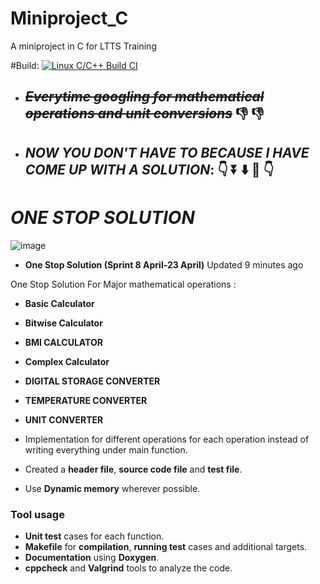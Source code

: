 # Miniproject_C
A miniproject in C for LTTS Training

#Build:
[![Linux C/C++ Build CI](https://github.com/syedbasitahmad/ltts_project/actions/workflows/Linux_c-cpp.yml/badge.svg)](https://github.com/syedbasitahmad/ltts_project/actions/workflows/Linux_c-cpp.yml)

* ## **_~~Everytime googling for mathematical operations and unit conversions~~_** 👎 👎 
* ## **_NOW YOU DON'T HAVE TO BECAUSE I HAVE COME UP WITH A SOLUTION_**: 👇 ⏬ ⬇️ 🔽 👇 
# _ONE STOP SOLUTION_
![image](https://user-images.githubusercontent.com/65653522/114425480-bd874e80-9bd6-11eb-9447-66dd98a6be00.png)


* **One Stop Solution (Sprint 8 April-23 April)**
 Updated 9 minutes ago

One Stop Solution For Major mathematical operations :
* **Basic Calculator** 
* **Bitwise Calculator** 
* **BMI CALCULATOR** 
* **Complex Calculator** 
* **DIGITAL STORAGE CONVERTER** 
* **TEMPERATURE CONVERTER** 
* **UNIT CONVERTER**



* Implementation for different operations for each operation instead of writing everything under main function.
* Created a **header file**,  **source code file** and **test file**.
* Use **Dynamic memory** wherever possible.

### Tool usage
* **Unit test** cases for each function.
* **Makefile** for **compilation**, **running test** cases and additional targets.
* **Documentation** using **Doxygen**.
* **cppcheck** and **Valgrind** tools to analyze the code.

